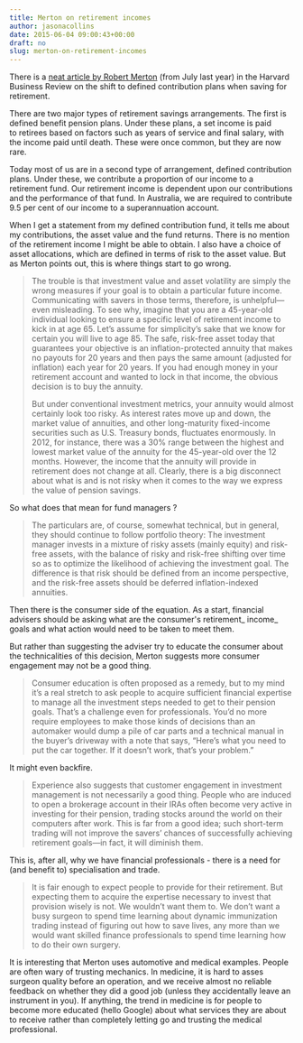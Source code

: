 ```yaml
---
title: Merton on retirement incomes
author: jasonacollins
date: 2015-06-04 09:00:43+00:00
draft: no
slug: merton-on-retirement-incomes
---
```


There is a [neat article by Robert Merton](https://hbr.org/2014/07/the-crisis-in-retirement-planning) (from July last year) in the Harvard Business Review on the shift to defined contribution plans when saving for retirement.

There are two major types of retirement savings arrangements. The first is defined benefit pension plans. Under these plans, a set income is paid to retirees based on factors such as years of service and final salary, with the income paid until death. These were once common, but they are now rare.

Today most of us are in a second type of arrangement, defined contribution plans. Under these, we contribute a proportion of our income to a retirement fund. Our retirement income is dependent upon our contributions and the performance of that fund. In Australia, we are required to contribute 9.5 per cent of our income to a superannuation account.

When I get a statement from my defined contribution fund, it tells me about my contributions, the asset value and the fund returns. There is no mention of the retirement income I might be able to obtain. I also have a choice of asset allocations, which are defined in terms of risk to the asset value. But as Merton points out, this is where things start to go wrong.

>The trouble is that investment value and asset volatility are simply the wrong measures if your goal is to obtain a particular future income. Communicating with savers in those terms, therefore, is unhelpful—even misleading. To see why, imagine that you are a 45-year-old individual looking to ensure a specific level of retirement income to kick in at age 65. Let’s assume for simplicity’s sake that we know for certain you will live to age 85. The safe, risk-free asset today that guarantees your objective is an inflation-protected annuity that makes no payouts for 20 years and then pays the same amount (adjusted for inflation) each year for 20 years. If you had enough money in your retirement account and wanted to lock in that income, the obvious decision is to buy the annuity.
>
>But under conventional investment metrics, your annuity would almost certainly look too risky. As interest rates move up and down, the market value of annuities, and other long-maturity fixed-income securities such as U.S. Treasury bonds, fluctuates enormously. In 2012, for instance, there was a 30% range between the highest and lowest market value of the annuity for the 45-year-old over the 12 months. However, the income that the annuity will provide in retirement does not change at all. Clearly, there is a big disconnect about what is and is not risky when it comes to the way we express the value of pension savings.

So what does that mean for fund managers ?

>The particulars are, of course, somewhat technical, but in general, they should continue to follow portfolio theory: The investment manager invests in a mixture of risky assets (mainly equity) and risk-free assets, with the balance of risky and risk-free shifting over time so as to optimize the likelihood of achieving the investment goal. The difference is that risk should be defined from an income perspective, and the risk-free assets should be deferred inflation-indexed annuities.

Then there is the consumer side of the equation. As a start, financial advisers should be asking what are the consumer's retirement_ income_ goals and what action would need to be taken to meet them.

But rather than suggesting the adviser try to educate the consumer about the technicalities of this decision, Merton suggests more consumer engagement may not be a good thing.

>Consumer education is often proposed as a remedy, but to my mind it’s a real stretch to ask people to acquire sufficient financial expertise to manage all the investment steps needed to get to their pension goals. That’s a challenge even for professionals. You’d no more require employees to make those kinds of decisions than an automaker would dump a pile of car parts and a technical manual in the buyer’s driveway with a note that says, “Here’s what you need to put the car together. If it doesn’t work, that’s your problem.”

It might even backfire.

>Experience also suggests that customer engagement in investment management is not necessarily a good thing. People who are induced to open a brokerage account in their IRAs often become very active in investing for their pension, trading stocks around the world on their computers after work. This is far from a good idea; such short-term trading will not improve the savers’ chances of successfully achieving retirement goals—in fact, it will diminish them.

This is, after all, why we have financial professionals - there is a need for (and benefit to) specialisation and trade.

>It is fair enough to expect people to provide for their retirement. But expecting them to acquire the expertise necessary to invest that provision wisely is not. We wouldn’t want them to. We don’t want a busy surgeon to spend time learning about dynamic immunization trading instead of figuring out how to save lives, any more than we would want skilled finance professionals to spend time learning how to do their own surgery.

It is interesting that Merton uses automotive and medical examples. People are often wary of trusting mechanics. In medicine, it is hard to asses surgeon quality before an operation, and we receive almost no reliable feedback on whether they did a good job (unless they accidentally leave an instrument in you). If anything, the trend in medicine is for people to become more educated (hello Google) about what services they are about to receive rather than completely letting go and trusting the medical professional.

